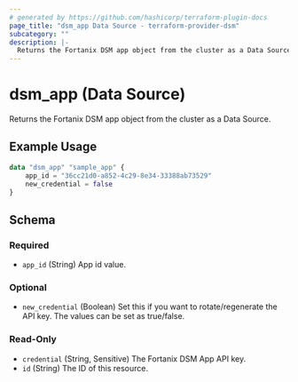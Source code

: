 ```yaml
---
# generated by https://github.com/hashicorp/terraform-plugin-docs
page_title: "dsm_app Data Source - terraform-provider-dsm"
subcategory: ""
description: |-
  Returns the Fortanix DSM app object from the cluster as a Data Source.
---
```


# dsm_app (Data Source)

Returns the Fortanix DSM app object from the cluster as a Data Source.

## Example Usage

```terraform
data "dsm_app" "sample_app" {
    app_id = "36cc21d0-a852-4c29-8e34-33388ab73529"
    new_credential = false
}
```

<!-- schema generated by tfplugindocs -->
## Schema

### Required

- `app_id` (String) App id value.

### Optional

- `new_credential` (Boolean) Set this if you want to rotate/regenerate the API key. The values can be set as true/false.

### Read-Only

- `credential` (String, Sensitive) The Fortanix DSM App API key.
- `id` (String) The ID of this resource.
